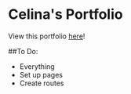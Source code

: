 <h1>Celina's Portfolio</h1>

View this portfolio [here](https://celinagutierrez.github.io)!

##To Do:
* Everything
* Set up pages
* Create routes
